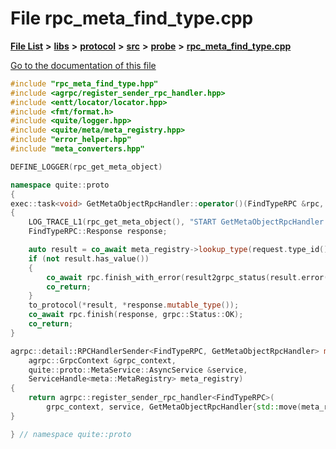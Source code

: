 

# File rpc\_meta\_find\_type.cpp

[**File List**](files.md) **>** [**libs**](dir_6719ab1f1f7655efc2fa43f7eb574fd1.md) **>** [**protocol**](dir_256d27db1e44b9b04d67f4c92d3fc698.md) **>** [**src**](dir_62c749a433f68b441b7c0425b5469d66.md) **>** [**probe**](dir_8a7b54f280cdd6b46c67f9938f379d86.md) **>** [**rpc\_meta\_find\_type.cpp**](rpc__meta__find__type_8cpp.md)

[Go to the documentation of this file](rpc__meta__find__type_8cpp.md)


```C++
#include "rpc_meta_find_type.hpp"
#include <agrpc/register_sender_rpc_handler.hpp>
#include <entt/locator/locator.hpp>
#include <fmt/format.h>
#include <quite/logger.hpp>
#include <quite/meta/meta_registry.hpp>
#include "error_helper.hpp"
#include "meta_converters.hpp"

DEFINE_LOGGER(rpc_get_meta_object)

namespace quite::proto
{
exec::task<void> GetMetaObjectRpcHandler::operator()(FindTypeRPC &rpc, const FindTypeRPC::Request &request)
{
    LOG_TRACE_L1(rpc_get_meta_object(), "START GetMetaObjectRpcHandler {}", request.type_id());
    FindTypeRPC::Response response;

    auto result = co_await meta_registry->lookup_type(request.type_id());
    if (not result.has_value())
    {
        co_await rpc.finish_with_error(result2grpc_status(result.error()));
        co_return;
    }
    to_protocol(*result, *response.mutable_type());
    co_await rpc.finish(response, grpc::Status::OK);
    co_return;
}

agrpc::detail::RPCHandlerSender<FindTypeRPC, GetMetaObjectRpcHandler> make_rpc_meta_find_type(
    agrpc::GrpcContext &grpc_context,
    quite::proto::MetaService::AsyncService &service,
    ServiceHandle<meta::MetaRegistry> meta_registry)
{
    return agrpc::register_sender_rpc_handler<FindTypeRPC>(
        grpc_context, service, GetMetaObjectRpcHandler{std::move(meta_registry)});
}

} // namespace quite::proto
```


